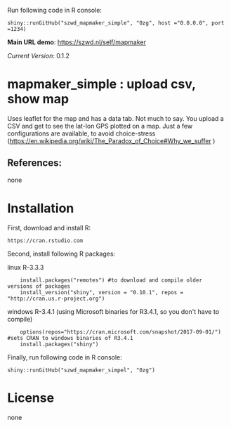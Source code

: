 Run following code in R console:

    shiny::runGitHub("szwd_mapmaker_simple", "0zg", host ="0.0.0.0", port =1234)

**Main URL demo**: https://szwd.nl/self/mapmaker <br>

*Current Version*: 0.1.2

# mapmaker_simple : upload csv, show map

Uses leaflet for the map and has a data tab. 
Not much to say. You upload a CSV and get to see the lat-lon GPS plotted on a map.
Just a few configurations are available, to avoid choice-stress (https://en.wikipedia.org/wiki/The_Paradox_of_Choice#Why_we_suffer )

## References:

none

# Installation

First, download and install R:

    https://cran.rstudio.com

Second, install following R packages:

   linux R-3.3.3
   
        install.packages("remotes") #to download and compile older versions of packages
        install_version("shiny", version = "0.10.1", repos = "http://cran.us.r-project.org")
    
   windows R-3.4.1 (using Microsoft binaries for R3.4.1, so you don't have to compile)
   
        options(repos="https://cran.microsoft.com/snapshot/2017-09-01/") #sets CRAN to windows binaries of R3.4.1
        install.packages("shiny")

Finally, run following code in R console:

    shiny::runGitHub("szwd_mapmaker_simpel", "0zg")


# License

none
